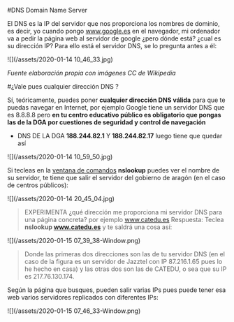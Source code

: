 #DNS Domain Name Server

El DNS es la IP del servidor que nos proporciona los nombres de dominio, es decir, yo cuando pongo www.google.es en el navegador, mi ordenador va a pedir la página web al servidor de google ¿pero dónde está? ¿cual es su dirección IP? Para ello está el servidor DNS, se lo pregunta antes a él:

![](/assets/2020-01-14 10_46_33.jpg)

*Fuente elaboración propia con imágenes CC de Wikipedia*

#¿Vale pues cualquier dirección DNS ?

Sí, teóricamente, puedes poner **cualquier dirección DNS válida** para que te puedas navegar en Internet, por ejemplo Google tiene un servidor DNS que es 8.8.8.8 pero **en tu centro educativo público es obligatorio que pongas las de la DGA por cuestiones de seguridad y control de navegación**

* DNS DE LA DGA **188.244.82.1** Y **188.244.82.17** luego tiene que quedar así

![](/assets/2020-01-14 10_59_50.jpg)

Si tecleas en la [ventana de comandos](/redes/a-experimentar.md) **nslookup** puedes ver el nombre de su servidor, te tiene que salir el servidor del gobierno de aragón (en el caso de centros públicos):

![](/assets/2020-01-14 20_45_04.jpg)

>EXPERIMENTA ¿qué dirección me proporciona mi servidor DNS para una página concreta? por ejemplo www.catedu.es
>Respuesta: Teclea **nslookup www.catedu.es** y te saldrá una cosa así:

![](/assets/2020-01-15 07_39_38-Window.png)

>Donde las primeras dos direcciones son las de tu servidor DNS (en el caso de la figura es un servidor de Jazztel con IP 87.216.1.65 pues lo he hecho en casa) y las otras dos son las de CATEDU, o sea que su IP es 217.76.130.174.

Según la página que busques, pueden salir varias IPs pues puede tener esa web varios servidores replicados con diferentes IPs:

![](/assets/2020-01-15 07_46_33-Window.png)



